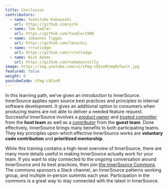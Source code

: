 ```yaml
---
title: Conclusion
contributors:
  - name: Yoshitake Kobayashi
    url: https://github.com/ystk
  - name: Tom Sadler
    url: https://github.com/tsadler1988
  - name: Johannes Tigges
    url: https://github.com/lenucksi
  - name: rrrutledge
    url: https://github.com/rrrutledge
  - name: Nick Adams
    url: https://github.com/nadamsoreilly
image: https://img.youtube.com/vi/cFmg-c9IunM/mqdefault.jpg
featured: false
weight: 6
youtubeCode: cFmg-c9IunM
---
```

<div class="paragraph">
<p>In this learning path, we&#8217;ve given an introduction to InnerSource.
InnerSource applies open source best practices and principles to internal software development.
It gives an additional option to consumers when producing teams are not able to deliver a needed feature request.
Successful InnerSource involves a <a href="https://innersourcecommons.org/learn/learning-path/product-owner"><em>product owner</em></a> and <a href="https://innersourcecommons.org/learn/learning-path/trusted-committer"><em>trusted committer</em></a> from the <strong>host team</strong> as well as a <a href="https://innersourcecommons.org/learn/learning-path/contributor"><em>contributor</em></a> from the <strong>guest team</strong>.
Done effectively, InnerSource brings many benefits to both participating teams.
They key principles upon-which effective InnerSource works are <strong>voluntary code contribution</strong> and <strong>prioritized mentorship</strong>.</p>
</div>
<div class="paragraph">
<p>While this training contains a high-level overview of InnerSource, there are many more details useful in making InnerSource actually work for your team.
If you want to stay connected to the ongoing conversation around InnerSource and its best practices, then join <a href="http://innersourcecommons.org">the InnerSource Commons</a>.
The commons sponsors a Slack channel, an InnerSource patterns working group, and multiple in-person summits each year.
Participation in the commons is a great way to stay connected with the latest in InnerSource.</p>
</div>
<!--- This file autogenerated from https://github.com/InnerSourceCommons/InnerSourceLearningPath/blob/master/scripts -->